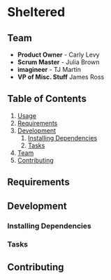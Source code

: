 # Sheltered

## Team
- __Product Owner__ - Carly Levy
- __Scrum Master__ - Julia Brown
- __imagineer__ - TJ Martin
- __VP of Misc. Stuff__ James Ross

## Table of Contents
1. [Usage](#Usage)
1. [Requirements](#requirements)
1. [Development](#development)
    1. [Installing Dependencies](#installing-dependencies)
    1. [Tasks](#tasks)
1. [Team](#team)
1. [Contributing](#contributing)

## Requirements

## Development

### Installing Dependencies

### Tasks

## Contributing
